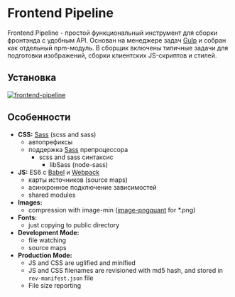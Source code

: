 Frontend Pipeline
===================

Frontend Pipeline - простой функциональный инструмент для сборки фронтэнда с удобным API. 
Основан на менеджере задач [Gulp](http://gulpjs.com/) и собран как отдельный npm-модуль. 
В сборщик включены типичные задачи для подготовки изображений, сборки клиентских JS-скриптов и стилей.

## Установка
[![frontend-pipeline](https://nodei.co/npm/frontend-pipeline.png?mini=true)](https://nodei.co/npm/frontend-pipeline)

## Особенности
- **CSS:** [Sass](http://sass-lang.com/) (scss and sass)
  - автопрефиксы
  - поддержка [Sass](http://sass-lang.com/) препроцессора 
    - scss and sass синтаксис
	  - libSass (node-sass)
- **JS:** ES6 с [Babel](http://babeljs.io/) и [Webpack](http://webpack.github.io/)
	- карты источников (source maps)
	- асинхронное подключение зависимостей
	- shared modules
- **Images:**
	- compression with image-min ([image-pngquant](https://github.com/imagemin/imagemin-pngquant) for *.png)
- **Fonts:**
	- just copying to public directory
- **Development Mode:**
	- file watching
	- source maps
- **Production Mode:**
	- JS and CSS are uglified and minified
	- JS and CSS filenames are revisioned with md5 hash, and stored in `rev-manifest.json` file
	- File size reporting
